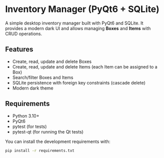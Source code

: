 # Inventory Manager (PyQt6 + SQLite)

A simple desktop inventory manager built with PyQt6 and SQLite. It provides a modern dark UI and allows managing **Boxes** and **Items** with CRUD operations.

## Features

- Create, read, update and delete Boxes
- Create, read, update and delete Items (each Item can be assigned to a Box)
- Search/filter Boxes and Items
- SQLite persistence with foreign key constraints (cascade delete)
- Modern dark theme

## Requirements

- Python 3.10+
- PyQt6
- pytest (for tests)
- pytest-qt (for running the Qt tests)

You can install the development requirements with:

```bash
pip install -r requirements.txt
```
